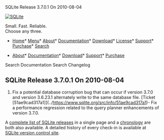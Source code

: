 




SQLite Release 3\.7\.0\.1 On 2010\-08\-04




[![SQLite](../images/sqlite370_banner.gif)](../index.html)


Small. Fast. Reliable.  
Choose any three.


* [Home](../index.html)* [Menu](javascript:void(0))* [About](../about.html)* [Documentation](../docs.html)* [Download](../download.html)* [License](../copyright.html)* [Support](../support.html)* [Purchase](../prosupport.html)* [Search](javascript:void(0))




* [About](../about.html)* [Documentation](../docs.html)* [Download](../download.html)* [Support](../support.html)* [Purchase](../prosupport.html)






Search Documentation
Search Changelog







## SQLite Release 3\.7\.0\.1 On 2010\-08\-04

1. Fix a potential database corruption bug that can occur if version 3\.7\.0
 and version 3\.6\.23\.1 alternately write to the same database file.
 [Ticket \[51ae9cad317a1]](../https://www.sqlite.org/src/info/51ae9cad317a1)- Fix a performance regression related to the query planner enhancements
 of version 3\.7\.0\.



A [complete list of SQLite releases](../changes.html)
 in a single page and a [chronology](../chronology.html) are both also available.
 A detailed history of every
 check\-in is available at
 [SQLite version control site](https://www.sqlite.org/src/timeline).


